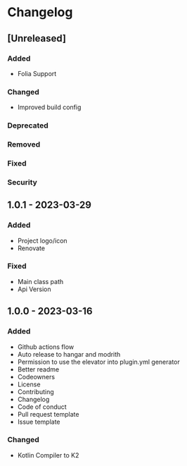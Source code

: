 # Changelog

## [Unreleased]

### Added
- Folia Support

### Changed
- Improved build config

### Deprecated

### Removed

### Fixed

### Security

## 1.0.1 - 2023-03-29

### Added
- Project logo/icon
- Renovate

### Fixed
- Main class path
- Api Version

## 1.0.0 - 2023-03-16

### Added
- Github actions flow
- Auto release to hangar and modrith
- Permission to use the elevator into plugin.yml generator
- Better readme
- Codeowners
- License
- Contributing
- Changelog
- Code of conduct
- Pull request template
- Issue template

### Changed
- Kotlin Compiler to K2
